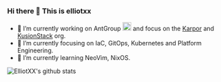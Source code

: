 ### Hi there 👋 This is elliotxx
<!--
**elliotxx/elliotxx** is a ✨ _special_ ✨ repository because its `README.md` (this file) appears on your GitHub profile.

Here are some ideas to get you started:

- 🔭 I’m currently working on ...
- 🌱 I’m currently learning ...
- 👯 I’m looking to collaborate on ...
- 🤔 I’m looking for help with ...
- 💬 Ask me about ...
- 📫 How to reach me: ...
- 😄 Pronouns: ...
- ⚡ Fun fact: ...
-->

<ul>
  <li>🔭 I’m currently working on AntGroup <img src="https://media.giphy.com/media/WUlplcMpOCEmTGBtBW/giphy.gif" width="20"> and focus on the <a href="https://github.com/KusionStack/karpor">Karpor</a> and <a href="https://github.com/KusionStack">KusionStack</a> org.</li>
  <li>🌱 I’m currently focusing on IaC, GitOps, Kubernetes and Platform Engineering.</li>
  <li>📖 I’m currently learning NeoVim, NixOS.</li>
</ul>


![ElliotXX's github stats](https://github-readme-stats-omega-six.vercel.app/api?username=elliotxx&show_icons=true&theme=radical)

<!--
[![Top Langs](https://github-readme-stats.vercel.app/api/top-langs/?username=elliotxx)](https://github.com/elliotxx/github-readme-stats)
-->
